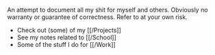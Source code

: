 An attempt to document all my shit for myself and others.
Obviously no warranty or guarantee of correctness. Refer to at your own risk.

- Check out (some) of my [[/Projects]]
- See my notes related to [[/School]]
- Some of the stuff I do for [[/Work]]